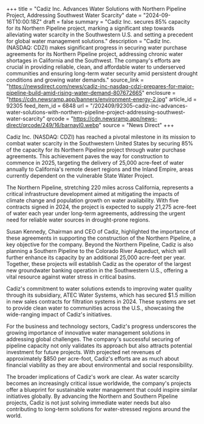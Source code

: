 +++
title = "Cadiz Inc. Advances Water Solutions with Northern Pipeline Project, Addressing Southwest Water Scarcity"
date = "2024-09-16T10:00:18Z"
draft = false
summary = "Cadiz Inc. secures 85% capacity for its Northern Pipeline project, marking a significant step towards alleviating water scarcity in the Southwestern U.S. and setting a precedent for global water management solutions."
description = "Cadiz Inc. (NASDAQ: CDZI) makes significant progress in securing water purchase agreements for its Northern Pipeline project, addressing chronic water shortages in California and the Southwest. The company's efforts are crucial in providing reliable, clean, and affordable water to underserved communities and ensuring long-term water security amid persistent drought conditions and growing water demands."
source_link = "https://newsdirect.com/news/cadiz-inc-nasdaq-cdzi-prepares-for-major-pipeline-build-amid-rising-water-demand-807672665"
enclosure = "https://cdn.newsramp.app/banners/environment-energy-2.jpg"
article_id = 92305
feed_item_id = 6848
url = "/202409/92305-cadiz-inc-advances-water-solutions-with-northern-pipeline-project-addressing-southwest-water-scarcity"
qrcode = "https://cdn.newsramp.app/news-direct/qrcode/249/16/barnayI0.webp"
source = "News Direct"
+++

<p>Cadiz Inc. (NASDAQ: CDZI) has reached a pivotal milestone in its mission to combat water scarcity in the Southwestern United States by securing 85% of the capacity for its Northern Pipeline project through water purchase agreements. This achievement paves the way for construction to commence in 2025, targeting the delivery of 25,000 acre-feet of water annually to California's remote desert regions and the Inland Empire, areas currently dependent on the vulnerable State Water Project.</p><p>The Northern Pipeline, stretching 220 miles across California, represents a critical infrastructure development aimed at mitigating the impacts of climate change and population growth on water availability. With five contracts signed in 2024, the project is expected to supply 21,275 acre-feet of water each year under long-term agreements, addressing the urgent need for reliable water sources in drought-prone regions.</p><p>Susan Kennedy, Chairman and CEO of Cadiz, highlighted the importance of these agreements in supporting the construction of the Northern Pipeline, a key objective for the company. Beyond the Northern Pipeline, Cadiz is also planning a Southern Pipeline to the Colorado River Aqueduct, which will further enhance its capacity by an additional 25,000 acre-feet per year. Together, these projects will establish Cadiz as the operator of the largest new groundwater banking operation in the Southwestern U.S., offering a vital resource against water stress in critical basins.</p><p>Cadiz's commitment to water solutions extends to improving water quality through its subsidiary, ATEC Water Systems, which has secured $1.5 million in new sales contracts for filtration systems in 2024. These systems are set to provide clean water to communities across the U.S., showcasing the wide-ranging impact of Cadiz's initiatives.</p><p>For the business and technology sectors, Cadiz's progress underscores the growing importance of innovative water management solutions in addressing global challenges. The company's successful securing of pipeline capacity not only validates its approach but also attracts potential investment for future projects. With projected net revenues of approximately $850 per acre-foot, Cadiz's efforts are as much about financial viability as they are about environmental and social responsibility.</p><p>The broader implications of Cadiz's work are clear. As water scarcity becomes an increasingly critical issue worldwide, the company's projects offer a blueprint for sustainable water management that could inspire similar initiatives globally. By advancing the Northern and Southern Pipeline projects, Cadiz is not just solving immediate water needs but also contributing to long-term solutions for water-stressed regions around the world.</p>